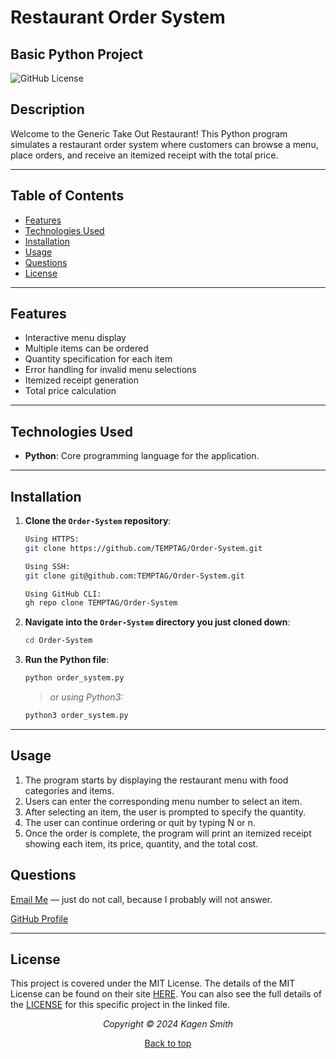 ## <a name="top"></a>

# Restaurant Order System

## **Basic Python Project**

![GitHub License](https://img.shields.io/github/license/TEMPTAG/Order-System?label=License)

## Description

Welcome to the Generic Take Out Restaurant! This Python program simulates a restaurant order system where customers can browse a menu, place orders, and receive an itemized receipt with the total price.

---

## Table of Contents

- [Features](#features)
- [Technologies Used](#technologies-used)
- [Installation](#installation)
- [Usage](#usage)
- [Questions](#questions)
- [License](#license)

---

## Features

- Interactive menu display
- Multiple items can be ordered
- Quantity specification for each item
- Error handling for invalid menu selections
- Itemized receipt generation
- Total price calculation

---

## Technologies Used

- **Python**: Core programming language for the application.

---

## Installation

1. **Clone the `Order-System` repository**:

   ```bash
   Using HTTPS:
   git clone https://github.com/TEMPTAG/Order-System.git

   Using SSH:
   git clone git@github.com:TEMPTAG/Order-System.git

   Using GitHub CLI:
   gh repo clone TEMPTAG/Order-System
   ```

2. **Navigate into the `Order-System` directory you just cloned down**:

   ```bash
   cd Order-System
   ```

3. **Run the Python file**:

   ```bash
   python order_system.py
   ```

   > _or using Python3:_

   ```bash
   python3 order_system.py
   ```

---

## Usage

1. The program starts by displaying the restaurant menu with food categories and items.
2. Users can enter the corresponding menu number to select an item.
3. After selecting an item, the user is prompted to specify the quantity.
4. The user can continue ordering or quit by typing N or n.
5. Once the order is complete, the program will print an itemized receipt showing each item, its price, quantity, and the total cost.


## Questions

 [Email Me](mailto:kagensmith27@gmail.com) — just do not call, because I probably will not answer.

 [GitHub Profile](https://github.com/kagen-smith)

---

## License

This project is covered under the MIT License. The details of the MIT License can be found on their site [HERE](https://opensource.org/licenses/MIT). You can also see the full details of the [LICENSE](./LICENSE) for this specific project in the linked file.

<div align="center">
<em>Copyright © 2024 Kagen Smith </em>

[Back to top](#top)

